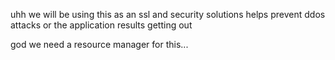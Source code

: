 uhh we will be using this as an ssl and security solutions
helps prevent ddos attacks or the application results getting out

god we need a resource manager for this...
